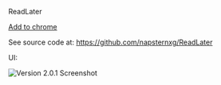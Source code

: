 ReadLater

[Add to chrome](https://chrome.google.com/webstore/detail/read-later/nplngmgdacdfncdkpdomipkehfnbinfa)

See source code at: https://github.com/napsternxg/ReadLater

UI:

![Version 2.0.1 Screenshot](http://napsternxg.github.io/ReadLater/images/Screenshot_2_0_1.JPG)
